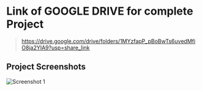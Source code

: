 # Link of GOOGLE DRIVE for complete Project
> https://drive.google.com/drive/folders/1MYzfapP_pBoBwTs6uvedMfiO8ja2YIA9?usp=share_link

## Project Screenshots

![Screenshot 1](https://drive.google.com/file/d/1kxpFk3VejYQft2jMonNBVNOILB0-bQRW/view?usp=share_link)
